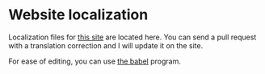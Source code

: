 # Website localization 

Localization files for [this site](https://wotstat.soprachev.com) are located here. You can send a pull request with a translation correction and I will update it on the site.

For ease of editing, you can use [the babel](https://www.codeandweb.com/babeledit) program.